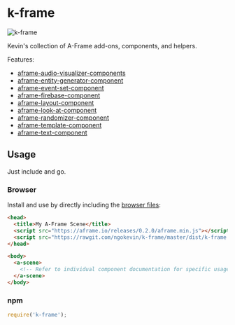 # k-frame

![k-frame](https://cloud.githubusercontent.com/assets/674727/15790659/69860590-2987-11e6-9511-65c28e583c6f.png)

Kevin's collection of A-Frame add-ons, components, and helpers.

Features:

- [aframe-audio-visualizer-components](https://github.com/ngokevin/aframe-audio-visualizer-components)
- [aframe-entity-generator-component](https://github.com/ngokevin/aframe-entity-generator-component)
- [aframe-event-set-component](https://github.com/ngokevin/aframe-event-set-component)
- [aframe-firebase-component](https://github.com/ngokevin/aframe-firebase-component)
- [aframe-layout-component](https://github.com/ngokevin/aframe-layout-component)
- [aframe-look-at-component](https://github.com/ngokevin/aframe-look-at-component)
- [aframe-randomizer-component](https://github.com/ngokevin/aframe-randomizer-component)
- [aframe-template-component](https://github.com/ngokevin/aframe-template-component)
- [aframe-text-component](https://github.com/ngokevin/aframe-text-component)

## Usage

Just include and go.

### Browser

Install and use by directly including the [browser files](dist):

```html
<head>
  <title>My A-Frame Scene</title>
  <script src="https://aframe.io/releases/0.2.0/aframe.min.js"></script>
  <script src="https://rawgit.com/ngokevin/k-frame/master/dist/k-frame.min.js"></script>
</head>

<body>
  <a-scene>
    <!-- Refer to individual component documentation for specific usage. -->
  </a-scene>
</body>
```

### npm

```js
require('k-frame');
```
